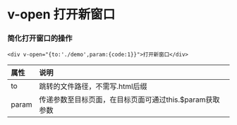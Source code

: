 # v-open 打开新窗口

### 简化打开窗口的操作

```markup
<div v-open="{to:'./demo',param:{code:1}}">打开新窗口</div>
```

| 属性 | 说明 |
| :--- | :--- |
| to | 跳转的文件路径，不需写.html后缀 |
| param | 传递参数至目标页面，在目标页面可通过this.$param获取参数 |



